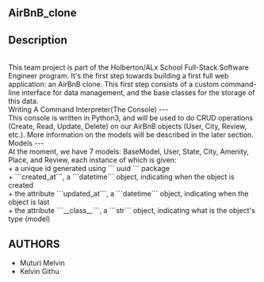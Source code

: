 AirBnB_clone
---
Description
---
<br>
This team project is part of the Holberton/ALx  School Full-Stack Software Engineer program. It's the first step towards building a first full web application: an AirBnB clone. This first step consists of a custom command-line interface for data management, and the base classes for the storage of this data.
<br>
Writing A Command Interpreter(The Console)
---
<br>
This console is written in Python3, and will be used to do CRUD operations (Create, Read, Update, Delete) on our AirBnB objects (User, City, Review, etc.). More information on the models will be described in the later section.
<br>
Models
---
<br>
At the moment, we have 7 models: BaseModel, User, State, City, Amenity, Place, and Review, each instance of which is given:<br>
+ a unique id generated using ``` uuid ``` package
<br>
+  ```created_at```, a ```datetime``` object, indicating when the object is created<br>
+ the attribute ```updated_at```, a ```datetime``` object, indicating when the object is last<br>
+ the attribute ```__class__```, a ```str``` object, indicating what is the object's type (model)<br>

AUTHORS
---
+ Muturi Melvin
+ Kelvin Githu

